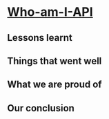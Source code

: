 # [Who-am-I-API](https://fac-15.github.io/Who-am-I-API/)

## Lessons learnt

## Things that went well

## What we are proud of

## Our conclusion


